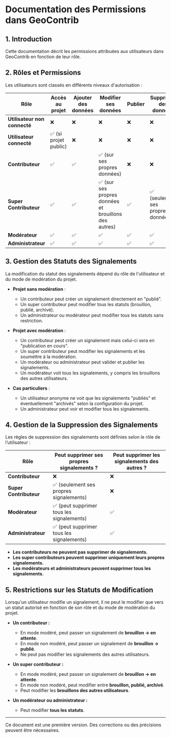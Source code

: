 # Documentation des Permissions dans GeoContrib

## 1. Introduction
Cette documentation décrit les permissions attribuées aux utilisateurs dans GeoContrib en fonction de leur rôle.

## 2. Rôles et Permissions
Les utilisateurs sont classés en différents niveaux d'autorisation :

| Rôle | Accès au projet | Ajouter des données | Modifier ses données | Publier | Supprimer des données | Modérer |
|------|---------------|----------------|----------------|--------|----------------|--------|
| **Utilisateur non connecté** | ❌ | ❌ | ❌ | ❌ | ❌ | ❌ |
| **Utilisateur connecté** | ✅ (si projet public) | ❌ | ❌ | ❌ | ❌ | ❌ |
| **Contributeur** | ✅ | ✅ | ✅ (sur ses propres données) | ❌ | ❌ | ❌ |
| **Super Contributeur** | ✅ | ✅ | ✅ (sur ses propres données et brouillons des autres) | ✅ | ✅ (seulement ses propres données) | ❌ |
| **Modérateur** | ✅ | ✅ | ✅ | ✅ | ✅ | ✅ |
| **Administrateur** | ✅ | ✅ | ✅ | ✅ | ✅ | ✅ |

## 3. Gestion des Statuts des Signalements

La modification du statut des signalements dépend du rôle de l'utilisateur et du mode de modération du projet.

- **Projet sans modération** :
  - Un contributeur peut créer un signalement directement en "publié".
  - Un super contributeur peut modifier tous les statuts (brouillon, publié, archivé).
  - Un administrateur ou modérateur peut modifier tous les statuts sans restriction.

- **Projet avec modération** :
  - Un contributeur peut créer un signalement mais celui-ci sera en "publication en cours".
  - Un super contributeur peut modifier les signalements et les soumettre à la modération.
  - Un modérateur ou administrateur peut valider et publier les signalements.
  - Un modérateur voit tous les signalements, y compris les brouillons des autres utilisateurs.

- **Cas particuliers** :
  - Un utilisateur anonyme ne voit que les signalements "publiés" et éventuellement "archivés" selon la configuration du projet.
  - Un administrateur peut voir et modifier tous les signalements.

## 4. Gestion de la Suppression des Signalements

Les règles de suppression des signalements sont définies selon le rôle de l’utilisateur :

| Rôle | Peut supprimer ses propres signalements ? | Peut supprimer les signalements des autres ? |
|------|--------------------------------|---------------------------------|
| **Contributeur** | ❌ | ❌ |
| **Super Contributeur** | ✅ (seulement ses propres signalements) | ❌ |
| **Modérateur** | ✅ (peut supprimer tous les signalements) | ✅ |
| **Administrateur** | ✅ (peut supprimer tous les signalements) | ✅ |

- **Les contributeurs ne peuvent pas supprimer de signalements.**
- **Les super contributeurs peuvent supprimer uniquement leurs propres signalements.**
- **Les modérateurs et administrateurs peuvent supprimer tous les signalements.**

## 5. Restrictions sur les Statuts de Modification

Lorsqu'un utilisateur modifie un signalement, il ne peut le modifier que vers un statut autorisé en fonction de son rôle et du mode de modération du projet.

- **Un contributeur :**
  - En mode modéré, peut passer un signalement de **brouillon → en attente**.
  - En mode non modéré, peut passer un signalement de **brouillon → publié**.
  - Ne peut pas modifier les signalements des autres utilisateurs.

- **Un super contributeur :**
  - En mode modéré, peut passer un signalement de **brouillon → en attente**.
  - En mode non modéré, peut modifier entre **brouillon, publié, archivé**.
  - Peut modifier les **brouillons des autres utilisateurs**.

- **Un modérateur ou administrateur :**
  - Peut modifier **tous les statuts**.

---

Ce document est une première version. Des corrections ou des précisions peuvent être nécessaires.

